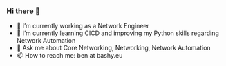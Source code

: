 ### Hi there 👋

<!--
**Bashy/Bashy** is a ✨ _special_ ✨ repository because its `README.md` (this file) appears on your GitHub profile.
-->

- 🔭 I’m currently working as a Network Engineer
- 🌱 I’m currently learning CICD and improving my Python skills regarding Network Automation
- 💬 Ask me about Core Networking, Networking, Network Automation
- 📫 How to reach me: ben at bashy.eu


<!-- 👯 I’m looking to collaborate on ... 
- 🤔 I’m looking for help with ...
- 😄 Pronouns: ...
- ⚡ Fun fact: ...
-->

